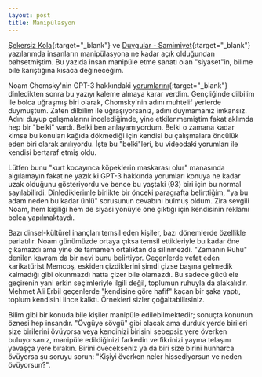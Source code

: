 ```yaml
---
layout: post
title: Manipülasyon
---
```


[Şekersiz Kola](https://www.dursunturan.com/Sekersiz-Kola/){:target="_blank"} ve [Duygular - Samimiyet](https://www.dursunturan.com/Duygular-Samimiyet/){:target="_blank"} yazılarımda insanların manipülasyona ne kadar açık olduğundan bahsetmiştim. Bu yazıda insan manipüle etme sanatı olan "siyaset"in, bilime bile karıştığına kısaca değineceğim.

Noam Chomsky'nin GPT-3 hakkındaki [yorumlarını](https://youtu.be/c6MU5zQwtT4){:target="_blank"} dinledikten sonra bu yazıyı kaleme almaya karar verdim. Gençliğinde dilbilim ile bolca uğraşmış biri olarak, Chomsky'nin adını muhtelif yerlerde duymuştum. Zaten dilbilim ile uğraşıyorsanız, adını duymamanız imkansız. Adını duyup çalışmalarını incelediğimde, yine etkilenmemiştim fakat aklımda hep bir "belki" vardı. Belki ben anlayamıyordum. Belki o zamana kadar kimse bu konuları kağıda dökmediği için kendisi bu çalışmalara öncülük eden biri olarak anılıyordu. İşte bu "belki"leri, bu videodaki yorumları ile kendisi bertaraf etmiş oldu.

Lütfen bunu "kurt kocayınca köpeklerin maskarası olur" manasında algılamayın fakat ne yazık ki GPT-3 hakkında yorumları konuya ne kadar uzak olduğunu gösteriyordu ve bence bu yaştaki (93) biri için bu normal sayılabilirdi. Dinlediklerimle birlikte bir önceki paragrafta belirttiğim, "ya bu adam neden bu kadar ünlü" sorusunun cevabını bulmuş oldum. Zira sevgili Noam, hem kişiliği hem de siyasi yönüyle öne çıktığı için kendisinin reklamı bolca yapılmaktaydı.

Bazı dinsel-kültürel inançları temsil eden kişiler, bazı dönemlerde özellikle parlatılır. Noam günümüzde ortaya çıksa temsil ettikleriyle bu kadar öne çıkamazdı ama yine de tamamen ortalıktan da silinmezdi. "Zamanın Ruhu" denilen kavram da bir nevi bunu belirtiyor. Geçenlerde vefat eden karikatürist Memcoş, eskiden çizdiklerini şimdi çizse başına gelmedik kalmadığı gibi okunmazdı hatta çizer bile olamazdı. Bu sadece gücü ele geçirenin yani erkin seçimleriyle ilgili değil, toplumun ruhuyla da alakalıdır. Mehmet Ali Erbil geçenlerde "kendisine göre hafif" kaçan bir şaka yaptı, toplum kendisini lince kalktı. Örnekleri sizler çoğaltabilirsiniz.

Bilim gibi bir konuda bile kişiler manipüle edilebilmektedir; sonuçta konunun öznesi hep insandır. "Övgüye sövgü" gibi olacak ama durduk yerde birileri size birilerini övüyorsa veya kendinizi birisini sebepsiz yere överken buluyorsanız, manipüle edildiğinizi farkedin ve fikrinizi yayma telaşını yavaşça yere bırakın. Birini övecekseniz ya da biri size birini hunharca övüyorsa şu soruyu sorun: "Kişiyi överken neler hissediyorsun ve neden övüyorsun?".
